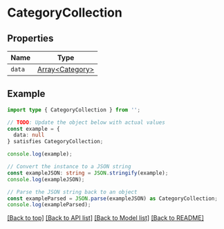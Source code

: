 # CategoryCollection

## Properties

| Name   | Type                                 |
| ------ | ------------------------------------ |
| `data` | [Array&lt;Category&gt;](Category.md) |

## Example

```typescript
import type { CategoryCollection } from '';

// TODO: Update the object below with actual values
const example = {
  data: null
} satisfies CategoryCollection;

console.log(example);

// Convert the instance to a JSON string
const exampleJSON: string = JSON.stringify(example);
console.log(exampleJSON);

// Parse the JSON string back to an object
const exampleParsed = JSON.parse(exampleJSON) as CategoryCollection;
console.log(exampleParsed);
```

[[Back to top]](#) [[Back to API list]](../README.md#api-endpoints) [[Back to Model list]](../README.md#models) [[Back to README]](../README.md)
